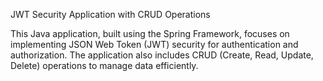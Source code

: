 JWT Security Application with CRUD Operations

This Java application, built using the Spring Framework, focuses on implementing JSON Web Token (JWT) security for authentication and authorization. The application also includes CRUD (Create, Read, Update, Delete) operations to manage data efficiently.


